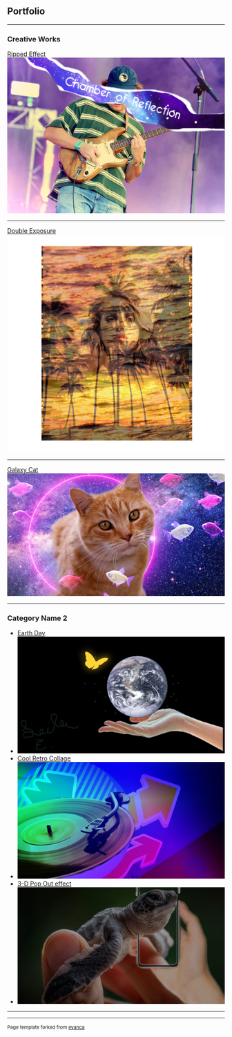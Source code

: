 ## Portfolio

---

### Creative Works

[Ripped Effect](/sample_page)
<img src="images/66618117_DATEBOOK_popquiz0505-700x500.png?raw=true"/>

---
[Double Exposure](/pdf/sample_presentation.pdf)
<img src="images/lana-del-rey-attends-the-60th-annual-grammy-awards-at-madison-square-garden-on-january-28-2018-in-new-york-city-photo-by-dimitrios-kambouris_getty-images-for-naras-square.png?raw=true"/>

---
[Galaxy Cat](http://example.com/)
<img src="images/galaxy cat.jpg?raw=true"/>

---

### Category Name 2

- [Earth Day](http://example.com/)
- <img src="images/Untitled.jpg?raw=true"/> 
- [Cool Retro Collage](http://example.com/)
- <img src="images/retro -_-.jpg?raw=true"/>
- [3-D Pop Out effect](http://example.com/)
- <img src="images/3-D.jpg?raw=true"/>

---




---
<p style="font-size:11px">Page template forked from <a href="https://github.com/evanca/quick-portfolio">evanca</a></p>
<!-- Remove above link if you don't want to attibute -->
